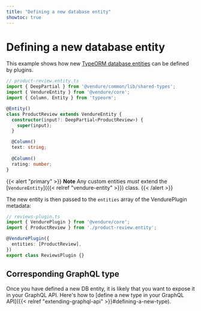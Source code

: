 ```yaml
---
title: "Defining a new database entity"
showtoc: true
---
```


# Defining a new database entity

This example shows how new [TypeORM database entities](https://typeorm.io/entities) can be defined by plugins.

```ts
// product-review.entity.ts
import { DeepPartial } from '@vendure/common/lib/shared-types';
import { VendureEntity } from '@vendure/core';
import { Column, Entity } from 'typeorm';

@Entity()
class ProductReview extends VendureEntity {
  constructor(input?: DeepPartial<ProductReview>) {
    super(input);
  }

  @Column()
  text: string;
  
  @Column()
  rating: number;
}
```

{{< alert "primary" >}}
  **Note** Any custom entities *must* extend the [`VendureEntity`]({{< relref "vendure-entity" >}}) class.
{{< /alert >}}

The new entity is then passed to the `entities` array of the VendurePlugin metadata:

```ts {hl_lines=[6]}
// reviews-plugin.ts
import { VendurePlugin } from '@vendure/core';
import { ProductReview } from './product-review.entity';

@VendurePlugin({
  entities: [ProductReview],
})
export class ReviewsPlugin {}
```

## Corresponding GraphQL type

Once you have defined a new DB entity, it is likely that you want to expose it in your GraphQL API. Here's how to [define a new type in your GraphQL API]({{< relref "extending-graphql-api" >}}#defining-a-new-type).
